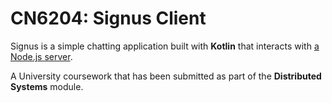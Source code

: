 # CN6204: Signus Client
Signus is a simple chatting application built with **Kotlin** that interacts with [a Node.js server](https://github.com/MasfikNET/signus-server/).

A University coursework that has been submitted as part of the **Distributed Systems** module.
